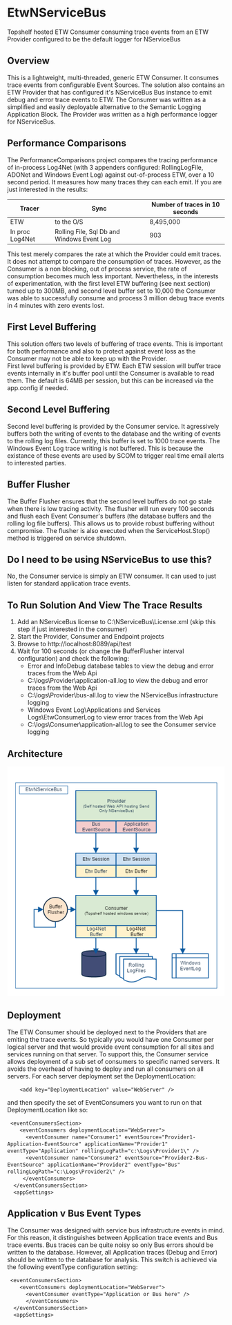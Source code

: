 # EtwNServiceBus

Topshelf hosted ETW Consumer consuming trace events from an ETW Provider configured to be the default logger for NServiceBus

## Overview

This is a lightweight, multi-threaded, generic ETW Consumer. It consumes trace events from configurable Event Sources. The solution also contains an ETW Provider that has configured it's NServiceBus Bus instance to emit debug and error trace events to ETW.
The Consumer was written as a simplified and easily deployable alternative to the Semantic Logging Application Block. The Provider was written as a high performance logger for NServiceBus.

## Performance Comparisons

The PerformanceComparisons project compares the tracing performance of in-process Log4Net (with 3 appenders configured: RollingLogFile, ADONet and Windows Event Log) against out-of-process ETW, over a 10 second period.  It measures how many traces they can each emit.  If you are just interested in the results:

| Tracer            | Sync                                        | Number of traces in 10 seconds |
| ----------------- | --------------------------------------------|--------------------------------|
| ETW               | to the O/S                                  |8,495,000                       |
| In proc Log4Net   | Rolling File, Sql Db and Windows Event Log  |      903                       |                                  

This test merely compares the rate at which the Provider could emit traces.  It does not attempt to compare the consumption of traces. 
However, as the Consumer is a non blocking, out of process service, the rate of consumption becomes much less important. Nevertheless, in the interests of experimentation, with the first level ETW buffering (see next section) turned up to 300MB, and second level buffer set to 10,000 the Consumer was able to successfully consume and process 3 million debug trace events in 4 minutes with zero events lost.

## First Level Buffering

This solution offers two levels of buffering of trace events. This is important for both performance and also to protect against event loss as the Consumer may not be able to keep up with the Provider.  
First level buffering is provided by ETW. Each ETW session will buffer trace events internally in it's buffer pool until the Consumer is available to read them. The default is 64MB per session, but this can be increased via the app.config if needed.

## Second Level Buffering

Second level buffering is provided by the Consumer service. It agressively buffers both the writing of events to the database and the writing of events to the rolling log files. Currently, this buffer is set to 1000 trace events. The Windows Event Log trace writing is not buffered. This is because the existance of these events are used by SCOM to trigger real time email alerts to interested parties.

## Buffer Flusher

The Buffer Flusher ensures that the second level buffers do not go stale when there is low tracing activity. The flusher will run every 100 seconds and flush each Event Consumer's buffers (the database buffers and the rolling log file buffers). This allows us to provide robust buffering without compromise. The flusher is also executed when the ServiceHost.Stop() method is triggered on service shutdown.

## Do I need to be using NServiceBus to use this?

No, the Consumer service is simply an ETW consumer. It can used to just listen for standard application trace events.

## To Run Solution And View The Trace Results

1. Add an NServiceBus license to C:\NServiceBus\License.xml (skip this step if just interested in the consumer)
2. Start the Provider, Consumer and Endpoint projects
3. Browse to http://localhost:8089/api/test
4. Wait for 100 seconds (or change the BufferFlusher interval configuration) and check the following:
    + Error and InfoDebug database tables to view the debug and error traces from the Web Api 
    + C:\logs\Provider\application-all.log to view the debug and error traces from the Web Api 
    + C:\logs\Provider\bus-all.log to view the NServiceBus infrastructure logging
    + Windows Event Log\Applications and Services Logs\EtwConsumerLog to view error traces from the Web Api
    + C:\logs\Consumer\application-all.log to see the Consumer service logging
    
## Architecture

![Image of Architecture](https://github.com/seantarogers/EtwNServiceBus/blob/master/ETWNServiceBusArchitecture.png)

## Deployment

The ETW Consumer should be deployed next to the Providers that are emiting the trace events.  So typically you would have one Consumer per logical server and that would provide event consumption for all sites and services running on that server.
To support this, the Consumer service allows deployment of a sub set of consumers to specific named servers. It avoids the overhead of having to deploy and run all consumers on all servers.  For each server deployment set the DeploymentLocation:  
```<appSettings>
    <add key="DeploymentLocation" value="WebServer" /> 
```
and then specify the set of EventConsumers you want to run on that DeploymentLocation like so:
```
 <eventConsumersSection>
    <eventConsumers deploymentLocation="WebServer"> 
      <eventConsumer name="Consumer1" eventSource="Provider1-Application-EventSource" applicationName="Provider1" eventType="Application" rollingLogPath="c:\Logs\Provider1\" />     
      <eventConsumer name="Consumer2" eventSource="Provider2-Bus-EventSource" applicationName="Provider2" eventType="Bus" rollingLogPath="c:\Logs\Provider2\" />     
     </eventConsumers>     
  </eventConsumersSection>
  <appSettings>
```
## Application v Bus Event Types

The Consumer was designed with service bus infrastructure events in mind. For this reason, it distinguishes between Application trace events and Bus trace events. Bus traces can be quite noisy so only Bus errors should be written to the database. However, all Application traces (Debug and Error) should be written to the database for analysis.  This switch is achieved via the following eventType configuration setting:
```
 <eventConsumersSection>
    <eventConsumers deploymentLocation="WebServer"> 
      <eventConsumer eventType="Application or Bus here" />
      </eventConsumers>
  </eventConsumersSection>
  <appSettings>

```
